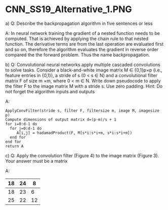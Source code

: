 # CNN_SS19_Alternative_1.PNG

a) Q: Describe the backpropagation algorithm in five sentences or less

A: In neural network training the gradient of a nested function needs to be computed.
That is achieved by applying the chain rule to that nested function.
The derivative terms are from the last operation are evaluated first and so on, therefore the algorithm evaluates the gradient in reverse order compared the the forward problem.
Thus the name backpropagation.


b) Q: Convolutional neural networks apply multiple cascaded convolutions to
solve tasks. Consider a black-and-white image matrix M ∈ {0,1}p×p (i.e., feature
entries in {0,1}), a stride of s (0 < s ∈ N) and a convolutional filter matrix F of
size m ×m, where 0 < m ∈ N. Write down pseudocode to apply the filter F to
the image matrix M with a stride s. Use zero padding. Hint: Do not forget the
algorithm inputs and outputs

A:
```
ApplyConvFilter(stride s, filter F, filtersize m, image M, imagesize p)
Compute dimensions of output matrix d=(p-m)/s + 1
for i=0:d-1 do
  for j=0:d-1 do
     A[i,j] = hadamadProduct(F, M[s*i:s*i+m, s*i:s*i+m])
  end for
end for
return A
```

c) Q: Apply the convolution filter (Figure 4) to
the image matrix (Figure 3). Your answer must be a matrix

A:

18 | 24 | 8
-|-|-
18 | 23 | 6 
25 | 22 | 12 
